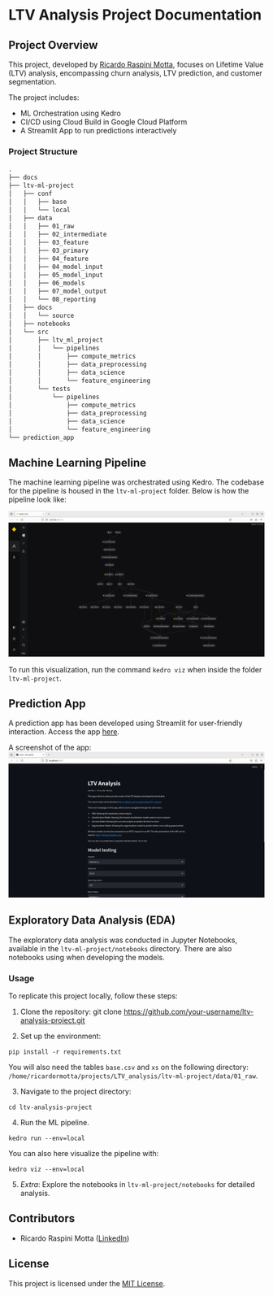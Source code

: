 # LTV Analysis Project Documentation

## Project Overview

This project, developed by [Ricardo Raspini Motta](linkedin.com/in/ricardormotta), focuses on Lifetime Value (LTV) analysis, encompassing churn analysis, LTV prediction, and customer segmentation.

The project includes:
- ML Orchestration using Kedro
- CI/CD using Cloud Build in Google Cloud Platform
- A Streamlit App to run predictions interactively


### Project Structure


```
.
├── docs
├── ltv-ml-project
│   ├── conf
│   │   ├── base
│   │   └── local
│   ├── data
│   │   ├── 01_raw
│   │   ├── 02_intermediate
│   │   ├── 03_feature
│   │   ├── 03_primary
│   │   ├── 04_feature
│   │   ├── 04_model_input
│   │   ├── 05_model_input
│   │   ├── 06_models
│   │   ├── 07_model_output
│   │   └── 08_reporting
│   ├── docs
│   │   └── source
│   ├── notebooks
│   └── src
│       ├── ltv_ml_project
│       │   └── pipelines
│       │       ├── compute_metrics
│       │       ├── data_preprocessing
│       │       ├── data_science
│       │       └── feature_engineering
│       └── tests
│           └── pipelines
│               ├── compute_metrics
│               ├── data_preprocessing
│               ├── data_science
│               └── feature_engineering
└── prediction_app
```

## Machine Learning Pipeline

The machine learning pipeline was orchestrated using Kedro. The codebase for the pipeline is housed in the `ltv-ml-project` folder. Below is how the pipeline look like:

![Pipeline Screenshot](docs/kedro_viz.png)

To run this visualization, run the command `kedro viz` when inside the folder `ltv-ml-project`. 

## Prediction App

A prediction app has been developed using Streamlit for user-friendly interaction. Access the app [here](https://ltv-analysis-66dlatsw4q-uc.a.run.app/).

A screenshot of the app:
![Streamlit](docs/streamlit.png)


## Exploratory Data Analysis (EDA)

The exploratory data analysis was conducted in Jupyter Notebooks, available in the `ltv-ml-project/notebooks` directory. There are also notebooks using when developing the models.

### Usage

To replicate this project locally, follow these steps:

1. Clone the repository:
git clone https://github.com/your-username/ltv-analysis-project.git

2. Set up the environment:

```console 
pip install -r requirements.txt
```

You will also need the tables `base.csv` and `xs` on the following directory:
`/home/ricardormotta/projects/LTV_analysis/ltv-ml-project/data/01_raw`.

3. Navigate to the project directory:

```console 
cd ltv-analysis-project
```

4. Run the ML pipeline.

```console 
kedro run --env=local
```

You can also here visualize the pipeline with:

```console 
kedro viz --env=local
```


5.  *Extra*: Explore the notebooks in `ltv-ml-project/notebooks` for detailed analysis.

## Contributors

- Ricardo Raspini Motta ([LinkedIn](linkedin.com/in/ricardormotta))

## License

This project is licensed under the [MIT License](https://opensource.org/license/mit/).